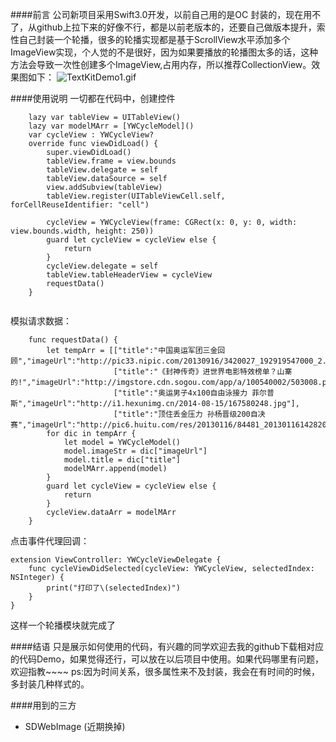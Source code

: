####前言
公司新项目采用Swift3.0开发，以前自己用的是OC 封装的，现在用不了，从github上拉下来的好像不行，都是以前老版本的，还要自己做版本提升，索性自己封装一个轮播，很多的轮播实现都是基于ScrollView水平添加多个ImageView实现，个人觉的不是很好，因为如果要播放的轮播图太多的话，这种方法会导致一次性创建多个ImageView,占用内存，所以推荐CollectionView。效果图如下：
![TextKitDemo1.gif](http://upload-images.jianshu.io/upload_images/2240549-47070dbe92fdb1fa.gif?imageMogr2/auto-orient/strip)


####使用说明
一切都在代码中，创建控件

```
    lazy var tableView = UITableView()
    lazy var modelMArr = [YWCycleModel]()
    var cycleView : YWCycleView?
    override func viewDidLoad() {
        super.viewDidLoad()
        tableView.frame = view.bounds
        tableView.delegate = self
        tableView.dataSource = self
        view.addSubview(tableView)
        tableView.register(UITableViewCell.self, forCellReuseIdentifier: "cell")
        
        cycleView = YWCycleView(frame: CGRect(x: 0, y: 0, width: view.bounds.width, height: 250))
        guard let cycleView = cycleView else {
            return
        }
        cycleView.delegate = self
        tableView.tableHeaderView = cycleView
        requestData()
    }
    
```

模拟请求数据：

``` 
    func requestData() {
        let tempArr = [["title":"中国奥运军团三金回顾","imageUrl":"http://pic33.nipic.com/20130916/3420027_192919547000_2.jpg"],
                       ["title":"《封神传奇》进世界电影特效榜单？山寨的!","imageUrl":"http://imgstore.cdn.sogou.com/app/a/100540002/503008.png"],
                       ["title":"奥运男子4x100自由泳接力 菲尔普斯","imageUrl":"http://i1.hexunimg.cn/2014-08-15/167580248.jpg"],
                       ["title":"顶住丢金压力 孙杨晋级200自决赛","imageUrl":"http://pic6.huitu.com/res/20130116/84481_20130116142820494200_1.jpg"]];
        for dic in tempArr {
            let model = YWCycleModel()
            model.imageStr = dic["imageUrl"]
            model.title = dic["title"]
            modelMArr.append(model)
        }
        guard let cycleView = cycleView else {
            return
        }
        cycleView.dataArr = modelMArr
    }
```
点击事件代理回调：

```
extension ViewController: YWCycleViewDelegate {
    func cycleViewDidSelected(cycleView: YWCycleView, selectedIndex: NSInteger) {
        print("打印了\(selectedIndex)")
    }
} 
```
这样一个轮播模块就完成了

####结语
只是展示如何使用的代码，有兴趣的同学欢迎去我的github下载相对应的代码Demo，如果觉得还行，可以放在以后项目中使用。如果代码哪里有问题，欢迎指教~~~~
ps:因为时间关系，很多属性来不及封装，我会在有时间的时候，多封装几种样式的。

####用到的三方
* SDWebImage (近期换掉)
